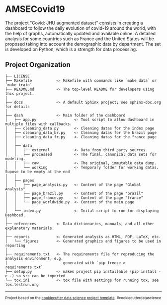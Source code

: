 AMSECovid19
==============================

The project "Covid: JHU augmented dataset" consists in creating a dashboard to follow the daily evolution of covid-19 around the world, with the help of graphs, automatically updated and available online. A detailed analysis for some countries such as France and the United States will be proposed taking into account the demographic data by department. The set is developed on Python, which is a strength for data processing.

Project Organization
------------

    ├── LICENSE
    ├── Makefile           <- Makefile with commands like `make data` or `make train`
    ├── README.md          <- The top-level README for developers using this project.
    │
    ├── docs               <- A default Sphinx project; see sphinx-doc.org for details
    │
    ├── dash               <- Main folder of the dashboard
    │   ├── app.py                 <- Tool script to allow dashboard in multiple files with callbacks.
    │   ├── cleaning_data.py       <- Cleaning datas for the index page
    │   ├── cleaning_data_br.py    <- Cleaning datas for the brazil page
    │   ├── cleaning_data_fr.py    <- Cleaning datas for the france page
    │   │
    │   ├── data                  
    │   │   ├── external           <- Data from third party sources.
    │   │   ├── processed          <- The final, canonical data sets for modeling.
    │   │   ├── raw                <- The original, immutable data dump.
    │   │   └── working            <- Temporary folder for working datas. Supose to be empty at the end
    │   │
    │   ├── pages                 
    │   │   ├── page_analysis.py   <- Content of the page "Global Analysis"
    │   │   ├── page_brazil.py     <- Content of the page "brazil"
    │   │   ├── page_france.py     <- Content of the page "france"
    │   │   └── page_worldwide.py  <- Content of the main page
    │   │
    │   └── index.py               <- Inital script to run for displaying Dashboad.
    │
    ├── references         <- Data dictionaries, manuals, and all other explanatory materials.
    │
    ├── reports            <- Generated analysis as HTML, PDF, LaTeX, etc.
    │   └── figures        <- Generated graphics and figures to be used in reporting
    │
    ├── requirements.txt   <- The requirements file for reproducing the analysis environment, e.g.
    │                         generated with `pip freeze > requirements.txt`
    ├── setup.py           <- makes project pip installable (pip install -e .) so src can be imported
    └── tox.ini            <- tox file with settings for running tox; see tox.testrun.org


--------

<p><small>Project based on the <a target="_blank" href="http://git.equancy.io/tools/cookiecutter-data-science-project/">cookiecutter data science project template</a>. #cookiecutterdatascience</small></p>
